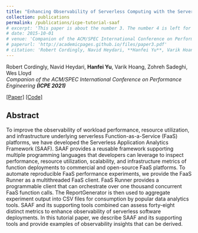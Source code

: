 ```yaml
---
title: "Enhancing Observability of Serverless Computing with the Serverless Application Analytics Framework"
collection: publications
permalink: /publications/icpe-tutorial-saaf
# excerpt: 'This paper is about the number 3. The number 4 is left for future work.'
# date: 2015-10-01
# venue: 'Companion of the ACM/SPEC International Conference on Performance Engineering (ICPE 2021)'
# paperurl: 'http://academicpages.github.io/files/paper3.pdf'
# citation: 'Robert Cordingly, Navid Heydari, **Hanfei Yu**, Varik Hoang, Zohreh Sadeghi, Wes Lloyd'
---
```

Robert Cordingly, Navid Heydari, **Hanfei Yu**, Varik Hoang, Zohreh Sadeghi, Wes Lloyd  
*Companion of the ACM/SPEC International Conference on Performance Engineering* ***(ICPE 2021)***

[\[Paper\]](https://dl.acm.org/doi/abs/10.1145/3447545.3451173) [\[Code\]](https://github.com/wlloyduw/SAAF)

## Abstract

To improve the observability of workload performance, resource utilization, and infrastructure underlying serverless Function-as-a-Service (FaaS) platforms, we have developed the Serverless Application Analytics Framework (SAAF). SAAF provides a reusable framework supporting multiple programming languages that developers can leverage to inspect performance, resource utilization, scalability, and infrastructure metrics of function deployments to commercial and open-source FaaS platforms. To automate reproducible FaaS performance experiments, we provide the FaaS Runner as a multithreaded FaaS client. FaaS Runner provides a programmable client that can orchestrate over one thousand concurrent FaaS function calls. The ReportGenerator is then used to aggregate experiment output into CSV files for consumption by popular data analytics tools. SAAF and its supporting tools combined can assess forty-eight distinct metrics to enhance observability of serverless software deployments. In this tutorial paper, we describe SAAF and its supporting tools and provide examples of observability insights that can be derived.
